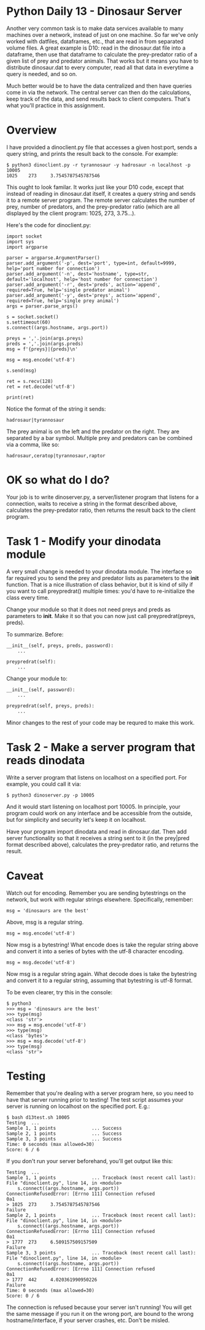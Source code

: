 # Python Daily 13 - Dinosaur Server

Another very common task is to make data services available to many machines over a network, instead of just on one machine.  So far we've only worked with datfiles, dataframes, etc., that are read in from separated volume files.  A great example is D10: read in the dinosaur.dat file into a dataframe, then use that dataframe to calculate the prey-predator ratio of a given list of prey and predator animals.  That works but it means you have to distribute dinosaur.dat to every computer, read all that data in everytime a query is needed, and so on.

Much better would be to have the data centralized and then have queries come in via the network.  The central server can then do the calculations, keep track of the data, and send results back to client computers.  That's what you'll practice in this assignment.

# Overview

I have provided a dinoclient.py file that accesses a given host:port, sends a query string, and prints the result back to the console.  For example:

    $ python3 dinoclient.py -r tyrannosaur -y hadrosaur -n localhost -p 10005
    1025    273     3.7545787545787546

This ought to look familar.  It works just like your D10 code, except that instead of reading in dinosaur.dat itself, it creates a query string and sends it to a remote server program.  The remote server calculates the number of prey, number of predators, and the prey-predator ratio (which are all displayed by the client program: 1025, 273, 3.75...).

Here's the code for dinoclient.py:

    import socket
    import sys
    import argparse

    parser = argparse.ArgumentParser()
    parser.add_argument('-p', dest='port', type=int, default=9999, help='port number for connection')
    parser.add_argument('-n', dest='hostname', type=str, default='localhost', help='host number for connection')
    parser.add_argument('-r', dest='preds', action='append', required=True, help='single predator animal')
    parser.add_argument('-y', dest='preys', action='append', required=True, help='single prey animal')
    args = parser.parse_args()

    s = socket.socket()
    s.settimeout(60)
    s.connect((args.hostname, args.port))

    preys = ','.join(args.preys)
    preds = ','.join(args.preds)
    msg = f'{preys}|{preds}\n'

    msg = msg.encode('utf-8')

    s.send(msg)

    ret = s.recv(128)
    ret = ret.decode('utf-8')

    print(ret)

Notice the format of the string it sends:

    hadrosaur|tyrannosaur
    
The prey animal is on the left and the predator on the right.  They are separated by a bar symbol.  Multiple prey and predators can be combined via a comma, like so:
    
    hadrosaur,ceratop|tyrannosaur,raptor
    
# OK so what do I do?

Your job is to write dinoserver.py, a server/listener program that listens for a connection, waits to receive a string in the format described above, calculates the prey-predator ratio, then returns the result back to the client program.

# Task 1 - Modify your dinodata module

A very small change is needed to your dinodata module.  The interface so far required you to send the prey and predator lists as parameters to the __init__ function.  That is a nice illustration of class behavior, but it is kind of silly if you want to call preypredrat() multiple times: you'd have to re-initialize the class every time.

Change your module so that it does not need preys and preds as parameters to __init__.  Make it so that you can now just call preypredrat(preys, preds).

To summarize.  Before:
    
    __init__(self, preys, preds, password):
        ...
        
    preypredrat(self):
        ...
        
Change your module to:

    __init__(self, password):
        ...
        
    preypredrat(self, preys, preds):
        ...
        
Minor changes to the rest of your code may be requred to make this work.

# Task 2 - Make a server program that reads dinodata

Write a server program that listens on localhost on a specified port.  For example, you could call it via:

    $ python3 dinoserver.py -p 10005

And it would start listening on localhost port 10005.  In principle, your program could work on any interface and be accessible from the outside, but for simplicity and security let's keep it on localhost.

Have your program import dinodata and read in dinosaur.dat.  Then add server functionality so that it receives a string sent to it (in the prey|pred format described above), calculates the prey-predator ratio, and returns the result.

# Caveat

Watch out for encoding.  Remember you are sending bytestrings on the network, but work with regular strings elsewhere.  Specifically, remember:

    msg = 'dinosaurs are the best'

Above, msg is a regular string.

    msg = msg.encode('utf-8')

Now msg is a bytestring!  What encode does is take the regular string above and convert it into a series of bytes with the utf-8 character encoding.

    msg = msg.decode('utf-8')
    
Now msg is a regular string again.  What decode does is take the bytestring and convert it to a regular string, assuming that bytestring is utf-8 format.

To be even clearer, try this in the console:

    $ python3
    >>> msg = 'dinosaurs are the best'
    >>> type(msg)
    <class 'str'>
    >>> msg = msg.encode('utf-8')
    >>> type(msg)
    <class 'bytes'>
    >>> msg = msg.decode('utf-8')
    >>> type(msg)
    <class 'str'>
    
# Testing

Remember that you're dealing with a server program here, so you need to have that server running prior to testing!  The test script assumes your server is running on localhost on the specified port.  E.g.:

    $ bash d13test.sh 10005
    Testing  ...
    Sample 1, 1 points             ... Success
    Sample 2, 1 points             ... Success
    Sample 3, 3 points             ... Success
    Time: 0 seconds (max allowed=30)
    Score: 6 / 6

If you don't run your server beforehand, you'll get output like this:

    Testing  ...
    Sample 1, 1 points             ... Traceback (most recent call last):
    File "dinoclient.py", line 14, in <module>
        s.connect((args.hostname, args.port))
    ConnectionRefusedError: [Errno 111] Connection refused
    0a1
    > 1025  273     3.7545787545787546
    Failure
    Sample 2, 1 points             ... Traceback (most recent call last):
    File "dinoclient.py", line 14, in <module>
        s.connect((args.hostname, args.port))
    ConnectionRefusedError: [Errno 111] Connection refused
    0a1
    > 1777  273     6.509157509157509
    Failure
    Sample 3, 3 points             ... Traceback (most recent call last):
    File "dinoclient.py", line 14, in <module>
        s.connect((args.hostname, args.port))
    ConnectionRefusedError: [Errno 111] Connection refused
    0a1
    > 1777  442     4.020361990950226
    Failure
    Time: 0 seconds (max allowed=30)
    Score: 0 / 6

The connection is refused because your server isn't running!  You will get the same message if you run it on the wrong port, are bound to the wrong hostname/interface, if your server crashes, etc.  Don't be misled.
